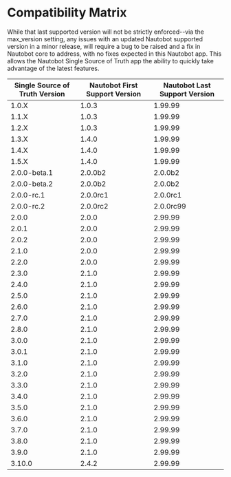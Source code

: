# Compatibility Matrix

While that last supported version will not be strictly enforced--via the max_version setting, any issues with an updated Nautobot supported version in a minor release, will require a bug to be raised and a fix in Nautobot core to address, with no fixes expected in this Nautobot app. This allows the Nautobot Single Source of Truth app the ability to quickly take advantage of the latest features.

| Single Source of Truth Version | Nautobot First Support Version | Nautobot Last Support Version |
|--------------------------------|--------------------------------| ----------------------------- |
| 1.0.X                          | 1.0.3                          | 1.99.99                       |
| 1.1.X                          | 1.0.3                          | 1.99.99                       |
| 1.2.X                          | 1.0.3                          | 1.99.99                       |
| 1.3.X                          | 1.4.0                          | 1.99.99                       |
| 1.4.X                          | 1.4.0                          | 1.99.99                       |
| 1.5.X                          | 1.4.0                          | 1.99.99                       |
| 2.0.0-beta.1                   | 2.0.0b2                        | 2.0.0b2                       |
| 2.0.0-beta.2                   | 2.0.0b2                        | 2.0.0b2                       |
| 2.0.0-rc.1                     | 2.0.0rc1                       | 2.0.0rc1                      |
| 2.0.0-rc.2                     | 2.0.0rc2                       | 2.0.0rc99                     |
| 2.0.0                          | 2.0.0                          | 2.99.99                       |
| 2.0.1                          | 2.0.0                          | 2.99.99                       |
| 2.0.2                          | 2.0.0                          | 2.99.99                       |
| 2.1.0                          | 2.0.0                          | 2.99.99                       |
| 2.2.0                          | 2.0.0                          | 2.99.99                       |
| 2.3.0                          | 2.1.0                          | 2.99.99                       |
| 2.4.0                          | 2.1.0                          | 2.99.99                       |
| 2.5.0                          | 2.1.0                          | 2.99.99                       |
| 2.6.0                          | 2.1.0                          | 2.99.99                       |
| 2.7.0                          | 2.1.0                          | 2.99.99                       |
| 2.8.0                          | 2.1.0                          | 2.99.99                       |
| 3.0.0                          | 2.1.0                          | 2.99.99                       |
| 3.0.1                          | 2.1.0                          | 2.99.99                       |
| 3.1.0                          | 2.1.0                          | 2.99.99                       |
| 3.2.0                          | 2.1.0                          | 2.99.99                       |
| 3.3.0                          | 2.1.0                          | 2.99.99                       |
| 3.4.0                          | 2.1.0                          | 2.99.99                       |
| 3.5.0                          | 2.1.0                          | 2.99.99                       |
| 3.6.0                          | 2.1.0                          | 2.99.99                       |
| 3.7.0                          | 2.1.0                          | 2.99.99                       |
| 3.8.0                          | 2.1.0                          | 2.99.99                       |
| 3.9.0                          | 2.1.0                          | 2.99.99                       |
| 3.10.0                         | 2.4.2                          | 2.99.99                       |
